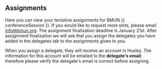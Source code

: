 ## Assignments

Here you can view your tentative assignments for BMUN {{ conferenceSession }}. If you would like to request more slots, please email [info@bmun.org](mailto:info@bmun.org). The assignment finalization deadline is January 21st. After assignment finalization we will ask that you assign the delegates you have added in the delegates tab to the assignments given to you.

When you assign a delegate, they will receive an account in Huxley.
The information for this account will be emailed to the **delegate's email**;
therefore please verify the delegate's email is correct before assigning.
